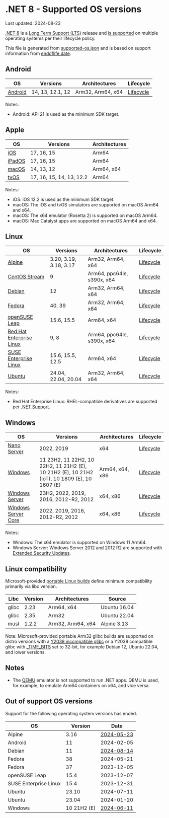 # .NET 8 - Supported OS versions

Last updated: 2024-08-23

[.NET 8](README.md) is a [Long Term Support (LTS)](../../release-policies.md) release and [is supported](../../support.md) on multiple operating systems per their lifecycle policy.

This file is generated from [supported-os.json](supported-os.json) and is based on support information from [endoflife.date](https://endoflife.date/).

## Android

OS                              | Versions                    | Architectures         | Lifecycle
------------------------------- | --------------------------- | --------------------- | ----------------------
[Android][0]                    | 14, 13, 12.1, 12            | Arm32, Arm64, x64     | [Lifecycle][1]

Notes:

* Android: API 21 is used as the minimum SDK target.

[0]: https://www.android.com/
[1]: https://support.google.com/android

## Apple

OS                              | Versions                    | Architectures
------------------------------- | --------------------------- | ----------------------
[iOS][2]                        | 17, 16, 15                  | Arm64
[iPadOS][3]                     | 17, 16, 15                  | Arm64
[macOS][4]                      | 14, 13, 12                  | Arm64, x64
[tvOS][5]                       | 17, 16, 15, 14, 13, 12.2    | Arm64

Notes:

* iOS: iOS 12.2 is used as the minimum SDK target.
* macOS: The iOS and tvOS simulators are supported on macOS Arm64 and x64.
* macOS: The x64 emulator (Rosetta 2) is supported on macOS Arm64.
* macOS: Mac Catalyst apps are supported on macOS Arm64 and x64.

[2]: https://developer.apple.com/ios/
[3]: https://developer.apple.com/ipados/
[4]: https://developer.apple.com/macos/
[5]: https://developer.apple.com/tvos/

## Linux

OS                              | Versions                    | Architectures         | Lifecycle
------------------------------- | --------------------------- | --------------------- | ----------------------
[Alpine][6]                     | 3.20, 3.19, 3.18, 3.17      | Arm32, Arm64, x64     | [Lifecycle][7]
[CentOS Stream][8]              | 9                           | Arm64, ppc64le, s390x, x64 | [Lifecycle][9]
[Debian][10]                    | 12                          | Arm32, Arm64, x64     | [Lifecycle][11]
[Fedora][12]                    | 40, 39                      | Arm32, Arm64, x64     | [Lifecycle][13]
[openSUSE Leap][14]             | 15.6, 15.5                  | Arm64, x64            | [Lifecycle][15]
[Red Hat Enterprise Linux][16]  | 9, 8                        | Arm64, ppc64le, s390x, x64 | [Lifecycle][17]
[SUSE Enterprise Linux][18]     | 15.6, 15.5, 12.5            | Arm64, x64            | [Lifecycle][19]
[Ubuntu][20]                    | 24.04, 22.04, 20.04         | Arm32, Arm64, x64     | [Lifecycle][21]

Notes:

* Red Hat Enterprise Linux: RHEL-compatible derivatives are supported per [.NET Support](../../support.md).

[6]: https://alpinelinux.org/
[7]: https://alpinelinux.org/releases/
[8]: https://centos.org/
[9]: https://www.centos.org/cl-vs-cs/
[10]: https://www.debian.org/
[11]: https://wiki.debian.org/DebianReleases
[12]: https://fedoraproject.org/
[13]: https://fedoraproject.org/wiki/End_of_life
[14]: https://www.opensuse.org/
[15]: https://en.opensuse.org/Lifetime
[16]: https://access.redhat.com/
[17]: https://access.redhat.com/support/policy/updates/errata/
[18]: https://www.suse.com/
[19]: https://www.suse.com/lifecycle/
[20]: https://ubuntu.com/
[21]: https://wiki.ubuntu.com/Releases

## Windows

OS                              | Versions                    | Architectures         | Lifecycle
------------------------------- | --------------------------- | --------------------- | ----------------------
[Nano Server][22]               | 2022, 2019                  | x64                   | [Lifecycle][23]
[Windows][24]                   | 11 23H2, 11 22H2, 10 22H2, 11 21H2 (E), 10 21H2 (E), 10 21H2 (IoT), 10 1809 (E), 10 1607 (E) | Arm64, x64, x86 | [Lifecycle][25]
[Windows Server][26]            | 23H2, 2022, 2019, 2016, 2012-R2, 2012 | x64, x86    | [Lifecycle][23]
[Windows Server Core][22]       | 2022, 2019, 2016, 2012-R2, 2012 | x64, x86          | [Lifecycle][23]

Notes:

* Windows: The x64 emulator is supported on Windows 11 Arm64.
* Windows Server: Windows Server 2012 and 2012 R2 are supported with [Extended Security Updates](https://learn.microsoft.com/windows-server/get-started/extended-security-updates-overview).

[22]: https://learn.microsoft.com/virtualization/windowscontainers/manage-containers/container-base-images
[23]: https://learn.microsoft.com/windows-server/get-started/windows-server-release-info
[24]: https://www.microsoft.com/windows/
[25]: https://support.microsoft.com/help/13853/windows-lifecycle-fact-sheet
[26]: https://www.microsoft.com/windows-server

## Linux compatibility

Microsoft-provided [portable Linux builds](../../linux.md) define minimum compatibility primarily via libc version.

Libc            | Version | Architectures         | Source
--------------- | ------- | --------------------- | --------------
glibc           | 2.23    | Arm64, x64            | Ubuntu 16.04
glibc           | 2.35    | Arm32                 | Ubuntu 22.04
musl            | 1.2.2   | Arm32, Arm64, x64     | Alpine 3.13

Note: Microsoft-provided portable Arm32 glibc builds are supported on distro versions with a [Y2038 incompatible glibc](https://github.com/dotnet/core/discussions/9285) or a Y2038 compatible glibc with [_TIME_BITS](https://www.gnu.org/software/libc/manual/html_node/Feature-Test-Macros.html) set to 32-bit, for example Debian 12, Ubuntu 22.04, and lower versions.

## Notes

* The [QEMU](https://www.qemu.org/) emulator is not supported to run .NET apps. QEMU is used, for example, to emulate Arm64 containers on x64, and vice versa.

## Out of support OS versions

Support for the following operating system versions has ended.

OS                      | Version       | Date
----------------------- | ------------- | ----------------------
Alpine                  | 3.16          | [2024-05-23](https://alpinelinux.org/posts/Alpine-3.16.9-3.17.7-3.18.6-released.html)
Android                 | 11            | 2024-02-05
Debian                  | 11            | [2024-08-14](https://lists.debian.org/debian-release/2024/06/msg00700.html)
Fedora                  | 38            | 2024-05-21
Fedora                  | 37            | 2023-12-05
openSUSE Leap           | 15.4          | 2023-12-07
SUSE Enterprise Linux   | 15.4          | 2023-12-31
Ubuntu                  | 23.10         | 2024-07-11
Ubuntu                  | 23.04         | 2024-01-20
Windows                 | 10 21H2 (E)   | [2024-06-11](https://learn.microsoft.com/lifecycle/products/windows-10-enterprise-and-education)
